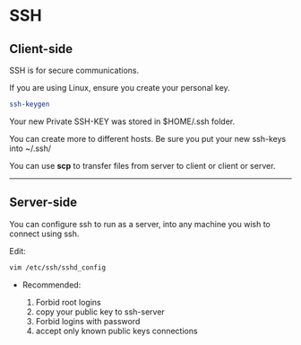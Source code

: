 # SSH

## Client-side

SSH is for secure communications. 

If you are using Linux, ensure you create your personal key.

```sh
ssh-keygen
```

Your new Private SSH-KEY was stored in  $HOME/.ssh folder. 

You can create more to different hosts. Be sure you put your new ssh-keys into ~/.ssh/

You can use **scp** to transfer files from server to client or client or server. 

---

## Server-side

You can configure ssh to run as a server, into any machine you wish to connect using ssh. 

Edit:
```sh
vim /etc/ssh/sshd_config
```
  - Recommended: 

    1. Forbid root logins
    2. copy your public key to ssh-server
    3. Forbid logins with password
    4. accept only known public keys connections


